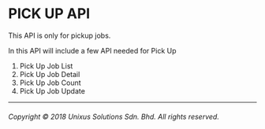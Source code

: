 # PICK UP API 

This API is only for pickup jobs.

In this API will include a few API needed for Pick Up

1. Pick Up Job List
2. Pick Up Job Detail
3. Pick Up Job Count
4. Pick Up Job Update


---
###### Copyright © 2018 Unixus Solutions Sdn. Bhd. All rights reserved.




